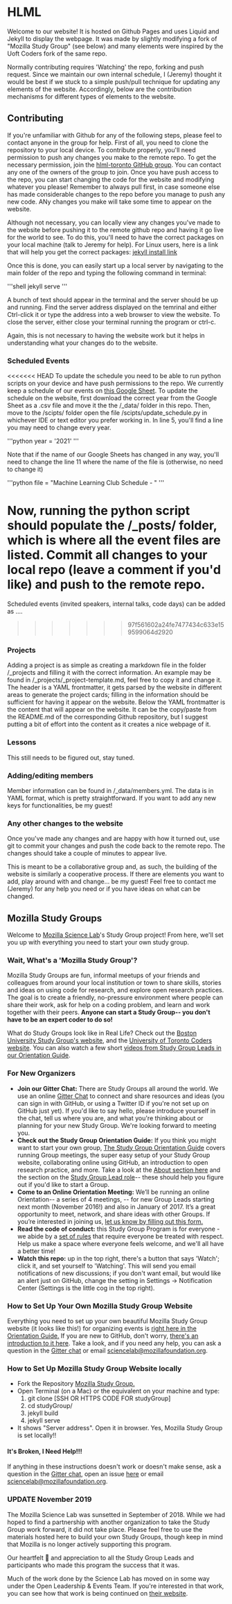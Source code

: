 # HLML

Welcome to our website!
It is hosted on Github Pages and uses Liquid and Jekyll to display the webpage.
It was made by slightly modifying a fork of "Mozilla Study Group" (see below) and many elements were inspired by the Uoft Coders fork of the same repo.

Normally contributing requires 'Watching' the repo, forking and push request.
Since we maintain our own internal schedule, I (Jeremy) thought it would be best if we stuck to a simple push/pull technique for updating any elements of the website.
Accordingly, below are the contribution mechanisms for different types of elements to the website.

## Contributing

If you're unfamiliar with Github for any of the following steps, please feel to contact anyone in the group for help.
First of all, you need to clone the repository to your local device.
To contribute properly, you'll need permission to push any changes you make to the remote repo.
To get the necessary permission, join the [hlml-toronto GitHub group](https://github.com/hlml-toronto).
You can contact any one of the owners of the group to join.
Once you have push access to the repo, you can start changing the code for the website and modifying whatever you please!
Remember to always pull first, in case someone else has made considerable changes to the repo before you manage to push any new code.
ANy changes you make will take some time to appear on the website.

Although not necessary, you can locally view any changes you've made to the website before pushing it to the remote github repo and having it go live for the world to see.
To do this, you'll need to have the correct packages on your local machine (talk to Jeremy for help).
For Linux users, here is a link that will help you get the correct packages: [jekyll install link](https://jekyllrb.com/docs/installation/ubuntu/)

Once this is done, you can easily start up a local server by navigating to the main folder of the repo and typing the following command in terminal:

'''shell
jekyll serve
'''

A bunch of text should appear in the terminal and the server should be up and running.
Find the server address displayed on the temrinal and either Ctrl-click it or type the address into a web browser to view the website.
To close the server, either close your terminal running the program or ctrl-c.

Again, this is not necessary to having the website work but it helps in understanding what your changes do to the website.

### Scheduled Events

<<<<<<< HEAD
To update the schedule you need to be able to run python scripts on your device and have push permissions to the repo.
We currently keep a schedule of our events on [this Google Sheet](https://docs.google.com/spreadsheets/d/1g5YJG3eM5Nce51zA7Vuy-tRkN3CzBXFOp02jR28Tjas/edit?usp=sharing).
To update the schedule on the website, first download the correct year from the Google Sheet as a .csv file and move it the the /\_data/ folder in this repo.
Then, move to the /scipts/ folder open the file /scipts/update_schedule.py in whichever IDE or text editor you prefer working in.
In line 5, you'll find a line you may need to change every year.

'''python
year = '2021'
'''

Note that if the name of our Google Sheets has changed in any way, you'll need to change the line 11 where the name of the file is (otherwise, no need to change it)

'''python
file = "Machine Learning Club Schedule - "
'''

Now, running the python script should populate the /\_posts/ folder, which is where all the event files are listed.
Commit all changes to your local repo (leave a comment if you'd like) and push to the remote repo.
=======
Scheduled events (invited speakers, internal talks, code days) can be added as ....
>>>>>>> 97f561602a24fe7477434c633e159599064d2920

### Projects

Adding a project is as simple as creating a markdown file in the folder /\_projects and filling it with the correct information.
An example may be found in /\_projects/\_project-template.md, feel free to copy it and change it.
The header is a YAML frontmatter, it gets parsed by the website in different areas to generate the project cards; filling in the information should be sufficient for having it appear on the website.
Below the YAML frontmatter is the content that will appear on the website.
It can be the copy/paste from the README.md of the corresponding Github repository, but I suggest putting a bit of effort into the content as it creates a nice webpage of it.

### Lessons

This still needs to be figured out, stay tuned.

### Adding/editing members

Member information can be found in /\_data/members.yml.
The data is in YAML format, which is pretty straightforward.
If you want to add any new keys for functionalities, be my guest!

### Any other changes to the website

Once you've made any changes and are happy with how it turned out, use git to commit your changes and push the code back to the remote repo.
The changes should take a couple of minutes to appear live.

This is meant to be a collaborative group and, as such, the building of the website is similarly a cooperative process.
If there are elements you want to add, play around with and change... be my guest!
Feel free to contact me (Jeremy) for any help you need or if you have ideas on what can be changed.

## Mozilla Study Groups

Welcome to [Mozilla Science Lab](https://www.mozillascience.org/)'s Study Group project! From here, we'll set you up with everything you need to start your own study group.

### Wait, What's a 'Mozilla Study Group'?

Mozilla Study Groups are fun, informal meetups of your friends and colleagues from around your local institution or town to share skills, stories and ideas on using code for research, and explore open research practices. The goal is to create a friendly, no-pressure environment where people can share their work, ask for help on a coding problem, and learn and work together with their peers. **Anyone can start a Study Group-- you don't have to be an expert coder to do so!**

What do Study Groups look like in Real Life? Check out the [Boston University Study Group's website](http://study.bu.edu/), and the [University of Toronto Coders website](https://uoftcoders.github.io/studyGroup/). You can also watch a few short [videos from Study Group Leads in our Orientation Guide](https://mozillascience.github.io/study-group-orientation/1-about-study-groups.html).


### For New Organizers
* **Join our Gitter Chat:** There are Study Groups all around the world. We use an online [Gitter Chat](https://gitter.im/mozillascience/studyGroup) to connect and share resources and ideas (you can sign in with GitHub, or using a Twitter ID if you're not set up on GitHub just yet). If you'd like to say hello, please introduce yourself in the chat, tell us where you are, and what you're thinking about or planning for your new Study Group. We're looking forward to meeting you.
* **Check out the Study Group Orientation Guide:**  If you think you might want to start your own group, [The Study Group Orientation Guide](https://mozillascience.github.io/study-group-orientation/index.html) covers running Group meetings, the super easy setup of your Study Group website, collaborating online using GitHub, an introduction to open research practice, and more. Take a look at the [About section here](https://mozillascience.github.io/study-group-orientation/1-about-study-groups.html) and the section on the [Study Group Lead role](https://mozillascience.github.io/study-group-orientation/1.1-lead-role.html)-- these should help you figure out if you'd like to start a Group.  
* **Come to an Online Orientation Meeting:** We’ll be running an online Orientation-- a series of 4 meetings, -- for new Group Leads starting next month (November 2016!) and also in January of 2017. It’s a great opportunity to meet, network, and share ideas with other Groups.  If you’re interested in joining us, [let us know by filling out this form.](https://docs.google.com/a/mozillafoundation.org/forms/d/e/1FAIpQLSdtKqAMQnKri-0xLx4hD_fpb000n9czsQd4oo9B2JUgtuIVlg/viewform?c=0&w=1)
* **Read the code of conduct:** this Study Group Program is for everyone - we abide by a [set of rules](https://www.mozillascience.org/code-of-conduct/) that require everyone be treated with respect. Help us make a space where everyone feels welcome, and we'll all have a better time!
* **Watch this repo:** up in the top right, there's a button that says 'Watch'; click it, and set yourself to 'Watching'. This will send you email notifications of new discussions; if you don't want email, but would like an alert just on GitHub, change the setting in Settings -> Notification Center (Settings is the little cog in the top right).

### How to Set Up Your Own Mozilla Study Group Website

Everything you need to set up your own beautiful Mozilla Study Group website (it looks like this!) for organizing events is [right here in the Orientation Guide.](https://mozillascience.github.io/study-group-orientation/3.3-get-online.html) If you are new to GitHub, don't worry, [there's an introduction to it here](https://mozillascience.github.io/study-group-orientation/3.1-collab-vers-github.html). Take a look, and if you need any help, you can ask a question in the [Gitter chat](https://gitter.im/mozillascience/studyGroup) or email sciencelab@mozillafoundation.org.

### How to Set Up Mozilla Study Group Website locally

* Fork the Repository [Mozilla Study Group.](https://github.com/mozillascience/studyGroup)
* Open Terminal (on a Mac) or the equivalent on your machine and type:
	1. git clone [SSH OR HTTPS CODE FOR studyGroup]
	2. cd studyGroup/
	3. jekyll build
	4. jekyll serve
* It shows "Server address". Open it in browser. Yes, Mozilla Study Group is set locally!!

#### It's Broken, I Need Help!!!

If anything in these instructions doesn't work or doesn't make sense, ask a question in the [Gitter chat](https://gitter.im/mozillascience/studyGroup), open an issue [here](https://github.com/mozillascience/studyGroup/issues) or email sciencelab@mozillafoundation.org.

### UPDATE November 2019

The Mozilla Science Lab was sunsetted in September of 2018.  While we had hoped to find a partnership with another organization to take the Study Group work forward, it did not take place.  Please feel free to use the materials hosted here to build your own Study Groups, though keep in mind that Mozilla is no longer actively supporting this program.

Our heartfelt :sparkling_heart: and appreciation to all the Study Group Leads and participants who made this program the success that it was.

Much of the work done by the Science Lab has moved on in some way under the Open Leadership & Events Team.  If you're interested in that work, you can see how that work is being continued on [their website](https://foundation.mozilla.org/en/initiatives/open-leadership-events/).
